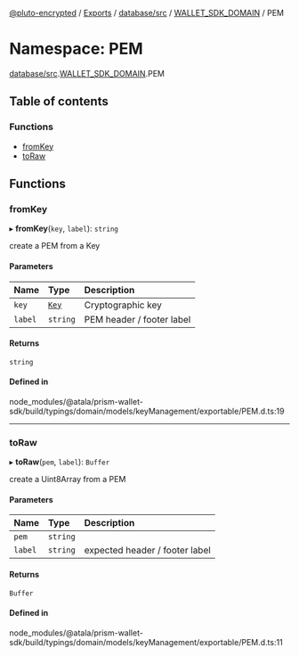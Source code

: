 [@pluto-encrypted](../README.md) / [Exports](../modules.md) / [database/src](database_src.md) / [WALLET\_SDK\_DOMAIN](database_src.WALLET_SDK_DOMAIN.md) / PEM

# Namespace: PEM

[database/src](database_src.md).[WALLET\_SDK\_DOMAIN](database_src.WALLET_SDK_DOMAIN.md).PEM

## Table of contents

### Functions

- [fromKey](database_src.WALLET_SDK_DOMAIN.PEM.md#fromkey)
- [toRaw](database_src.WALLET_SDK_DOMAIN.PEM.md#toraw)

## Functions

### fromKey

▸ **fromKey**(`key`, `label`): `string`

create a PEM from a Key

#### Parameters

| Name | Type | Description |
| :------ | :------ | :------ |
| `key` | [`Key`](../classes/database_src.WALLET_SDK_DOMAIN.Key.md) | Cryptographic key |
| `label` | `string` | PEM header / footer label |

#### Returns

`string`

#### Defined in

node_modules/@atala/prism-wallet-sdk/build/typings/domain/models/keyManagement/exportable/PEM.d.ts:19

___

### toRaw

▸ **toRaw**(`pem`, `label`): `Buffer`

create a Uint8Array from a PEM

#### Parameters

| Name | Type | Description |
| :------ | :------ | :------ |
| `pem` | `string` |  |
| `label` | `string` | expected header / footer label |

#### Returns

`Buffer`

#### Defined in

node_modules/@atala/prism-wallet-sdk/build/typings/domain/models/keyManagement/exportable/PEM.d.ts:11
